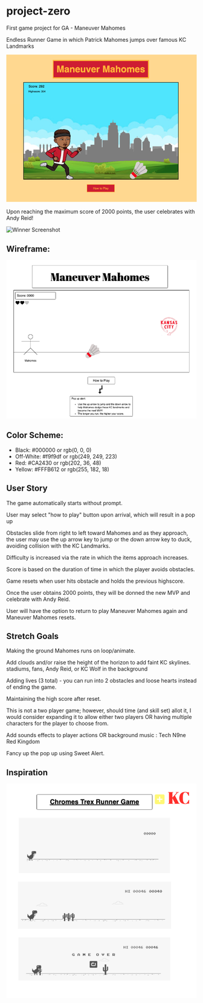 # project-zero
First game project for GA - Maneuver Mahomes

Endless Runner Game in which Patrick Mahomes jumps over famous KC Landmarks

<img src = "/images/final.png" alt="Game Screenshot">

Upon reaching the maximum score of 2000 points, the user celebrates with Andy Reid! 

<img src = "/images/MVP/png" alt="Winner Screenshot">

## Wireframe:

<img src = "/images/wireframe.png" alt="wireframe">


## Color Scheme:

<ul>
    <li>Black: #000000 or rgb(0, 0, 0)</li>
    <li>Off-White: #f9f9df or rgb(249, 249, 223)</li>
    <li>Red: #CA2430 or rgb(202, 36, 48)</li>
    <li>Yellow: #FFFB612 or rgb(255, 182, 18)</li>
</ul>

## User Story

The game automatically starts without prompt.

User may select "how to play" button upon arrival, which will result in a pop up

Obstacles slide from right to left toward Mahomes and as they approach, the user may use the up arrow key to jump or the down arrow key to duck, avoiding collision with the KC Landmarks. 

Difficulty is increased via the rate in which the items approach increases. 

Score is based on the duration of time in which the player avoids obstacles.

Game resets when user hits obstacle and holds the previous highscore.

Once the user obtains 2000 points, they will be donned the new MVP and celebrate with Andy Reid.

User will have the option to return to play Maneuver Mahomes again and Maneuver Mahomes resets.

## Stretch Goals

Making the ground Mahomes runs on loop/animate.

Add clouds and/or raise the height of the horizon to add faint KC skylines. stadiums, fans, Andy Reid, or KC Wolf in the background

Adding lives (3 total) - you can run into 2 obstacles and loose hearts instead of ending the game. 

Maintaining the high score after reset.

This is not a two player game; however, should time (and skill set) allot it, I would consider expanding it to allow either two players OR having multiple characters for the player to choose from.

Add sounds effects to player actions OR background music : Tech N9ne Red Kingdom

Fancy up the pop up using Sweet Alert.

## Inspiration

<img src = "/images/inspiration.png" alt="wireframe">
